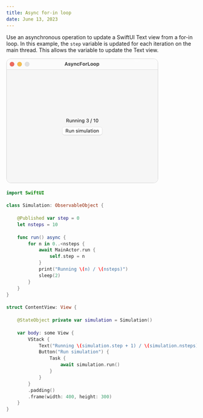```yaml
---
title: Async for-in loop
date: June 13, 2023
---
```


Use an asynchronous operation to update a SwiftUI Text view from a for-in loop. In this example, the `step` variable is updated for each iteration on the main thread. This allows the variable to update the Text view.

<img src="../../assets/images/swiftui-asyncforloop.png" style="max-width:400px;border:1px solid lightgrey;border-radius:12px;" alt="async for loop">

```swift
import SwiftUI

class Simulation: ObservableObject {

    @Published var step = 0
    let nsteps = 10

    func run() async {
        for n in 0..<nsteps {
            await MainActor.run {
                self.step = n
            }
            print("Running \(n) / \(nsteps)")
            sleep(2)
        }
    }
}

struct ContentView: View {

    @StateObject private var simulation = Simulation()

    var body: some View {
        VStack {
            Text("Running \(simulation.step + 1) / \(simulation.nsteps)")
            Button("Run simulation") {
                Task {
                    await simulation.run()
                }
            }
        }
        .padding()
        .frame(width: 400, height: 300)
    }
}
```
